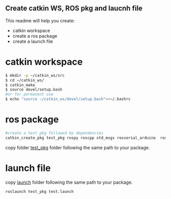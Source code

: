 ## Create catkin WS, ROS pkg and laucnh file

This readme will help you create:

* catkin workspace
* create a ros package 
* create a launch file

# catkin workspace
~~~bash
$ mkdir -p ~/catkin_ws/src
$ cd ~/catkin_ws/
$ catkin_make
$ source devel/setup.bash
#or for permanent use
$ echo "source ~/catkin_ws/devel/setup.bash">>~/.bashrc
~~~
# ros package
~~~bash
#create a test pkg followed by dependencies
catkin_create_pkg test_pkg rospy roscpp std_msgs rosserial_arduino  rosserial_client   rosserial_msgs     rosserial_python
~~~
copy folder [test_pkg](catkin_ws/src/test_pkg/scripts) folder following the same path to your package.

# launch file
copy [launch](catkin_ws/src/test_pkg/launch) folder following the same path to your package.
~~~bash 
roslaunch test_pkg test.launch 
~~~